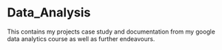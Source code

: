 # Data_Analysis
This contains my projects case study and documentation from my google data analytics course as well as further endeavours.
